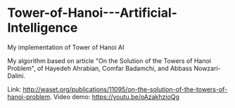 # Tower-of-Hanoi---Artificial-Intelligence
My implementation of Tower of Hanoi AI

My algorithm based on article "On the Solution of the Towers of Hanoi Problem", of Hayedeh Ahrabian, Comfar Badamchi, and Abbass Nowzari-Dalini.

Link: http://waset.org/publications/11095/on-the-solution-of-the-towers-of-hanoi-problem.
Video demo: https://youtu.be/oAzakhzioQg

